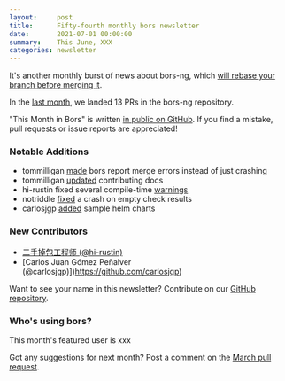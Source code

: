 ```yaml
---
layout:     post
title:      Fifty-fourth monthly bors newsletter
date:       2021-07-01 00:00:00
summary:    This June, XXX
categories: newsletter
---
```


It's another monthly burst of news about bors-ng, which [will rebase your branch before merging it](https://github.com/meilisearch/meilisearch-php/pull/109/files).

In the [last month](https://github.com/bors-ng/bors-ng/pulls?q=is%3Apr+is%3Amerged+closed%3A2021-06-01..2021-06-30),
we landed 13 PRs in the bors-ng repository.

"This Month in Bors" is written [in public on GitHub][GitHub for TMiB].
If you find a mistake, pull requests or issue reports are appreciated!

[GitHub for TMiB]: https://github.com/bors-ng/bors-ng.github.io


### Notable Additions

* tommilligan [made](https://github.com/bors-ng/bors-ng/pull/1273) bors report merge errors instead of just crashing
* tommilligan [updated](https://github.com/bors-ng/bors-ng/pull/1272) contributing docs
* hi-rustin fixed several compile-time [warnings](https://github.com/bors-ng/bors-ng/pull/1262)
* notriddle [fixed](https://github.com/bors-ng/bors-ng/pull/1260) a crash on empty check results
* carlosjgp [added](https://github.com/bors-ng/bors-ng/pull/1209) sample helm charts


### New Contributors

* [二手掉包工程师 (@hi-rustin)](https://github.com/hi-rustin)
* [Carlos Juan Gómez Peñalver (@carlosjgp)])https://github.com/carlosjgp)

Want to see your name in this newsletter? Contribute on our [GitHub repository](https://github.com/bors-ng/bors-ng).


### Who's using bors?

This month's featured user is xxx

Got any suggestions for next month?
Post a comment on the [March pull request](https://github.com/bors-ng/bors-ng.github.io/pull/___).
